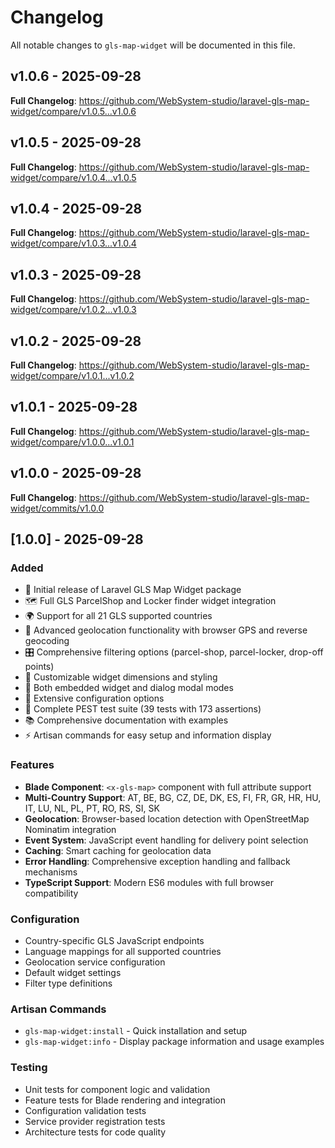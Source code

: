 # Changelog

All notable changes to `gls-map-widget` will be documented in this file.

## v1.0.6 - 2025-09-28

**Full Changelog**: https://github.com/WebSystem-studio/laravel-gls-map-widget/compare/v1.0.5...v1.0.6

## v1.0.5 - 2025-09-28

**Full Changelog**: https://github.com/WebSystem-studio/laravel-gls-map-widget/compare/v1.0.4...v1.0.5

## v1.0.4 - 2025-09-28

**Full Changelog**: https://github.com/WebSystem-studio/laravel-gls-map-widget/compare/v1.0.3...v1.0.4

## v1.0.3 - 2025-09-28

**Full Changelog**: https://github.com/WebSystem-studio/laravel-gls-map-widget/compare/v1.0.2...v1.0.3

## v1.0.2 - 2025-09-28

**Full Changelog**: https://github.com/WebSystem-studio/laravel-gls-map-widget/compare/v1.0.1...v1.0.2

## v1.0.1 - 2025-09-28

**Full Changelog**: https://github.com/WebSystem-studio/laravel-gls-map-widget/compare/v1.0.0...v1.0.1

## v1.0.0 - 2025-09-28

**Full Changelog**: https://github.com/WebSystem-studio/laravel-gls-map-widget/commits/v1.0.0

## [1.0.0] - 2025-09-28

### Added

- 🎉 Initial release of Laravel GLS Map Widget package
- 🗺️ Full GLS ParcelShop and Locker finder widget integration
- 🌍 Support for all 21 GLS supported countries
- 📍 Advanced geolocation functionality with browser GPS and reverse geocoding
- 🎛️ Comprehensive filtering options (parcel-shop, parcel-locker, drop-off points)
- 🎨 Customizable widget dimensions and styling
- 📱 Both embedded widget and dialog modal modes
- 🔧 Extensive configuration options
- 🧪 Complete PEST test suite (39 tests with 173 assertions)
- 📚 Comprehensive documentation with examples
- ⚡ Artisan commands for easy setup and information display

### Features

- **Blade Component**: `<x-gls-map>` component with full attribute support
- **Multi-Country Support**: AT, BE, BG, CZ, DE, DK, ES, FI, FR, GR, HR, HU, IT, LU, NL, PL, PT, RO, RS, SI, SK
- **Geolocation**: Browser-based location detection with OpenStreetMap Nominatim integration
- **Event System**: JavaScript event handling for delivery point selection
- **Caching**: Smart caching for geolocation data
- **Error Handling**: Comprehensive exception handling and fallback mechanisms
- **TypeScript Support**: Modern ES6 modules with full browser compatibility

### Configuration

- Country-specific GLS JavaScript endpoints
- Language mappings for all supported countries
- Geolocation service configuration
- Default widget settings
- Filter type definitions

### Artisan Commands

- `gls-map-widget:install` - Quick installation and setup
- `gls-map-widget:info` - Display package information and usage examples

### Testing

- Unit tests for component logic and validation
- Feature tests for Blade rendering and integration
- Configuration validation tests
- Service provider registration tests
- Architecture tests for code quality
